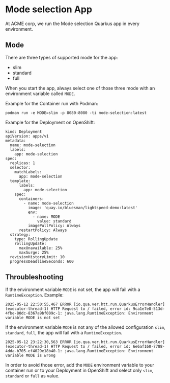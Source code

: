 # Mode selection App

At ACME corp, we run the Mode selection Quarkus app in every environment.

## Mode
There are three types of supported mode for the app:

* slim
* standard
* full

When you start the app, always select one of those three mode with an environment variable called `MODE`.

Example for the Container run with Podman:
```
podman run -e MODE=slim -p 8080:8080 -ti mode-selection:latest
```

Example for the Deployment on OpenShift:

```
kind: Deployment
apiVersion: apps/v1
metadata:
  name: mode-selection
  labels:
    app: mode-selection
spec:
  replicas: 1
  selector:
    matchLabels:
      app: mode-selection
  template:
      labels:
        app: mode-selection
    spec:
      containers:
        - name: mode-selection
          image: 'quay.io/bluesman/lightspeed-demo:latest'
          env:
            - name: MODE
              value: standard
          imagePullPolicy: Always
      restartPolicy: Always
  strategy:
    type: RollingUpdate
    rollingUpdate:
      maxUnavailable: 25%
      maxSurge: 25%
  revisionHistoryLimit: 10
  progressDeadlineSeconds: 600
```

## Throubleshooting
If the environment variable `MODE` is not set, the app will fail with a `RuntimeException`. Example:

```
2025-05-12 22:50:55,467 ERROR [io.qua.ver.htt.run.QuarkusErrorHandler] (executor-thread-1) HTTP Request to / failed, error id: 9ca1e7e8-513d-4fbe-80dc-8367a9bf009c-1: java.lang.RuntimeException: Environment variable MODE is not set
```

If the environment variable `MODE` is not any of the allowed configuration `slim`, `standard`, `full`, the app will fail with a `RuntimeException`.

```
2025-05-12 23:22:30,563 ERROR [io.qua.ver.htt.run.QuarkusErrorHandler] (executor-thread-1) HTTP Request to / failed, error id: 6e6af160-7788-4dda-b705-ef4029e18b40-1: java.lang.RuntimeException: Environment variable MODE is wrong
```

In order to avoid those error, add the `MODE` environment variable to your container run or to your Deployment in OpenShift and select only `slim`, `standard` or `full` as value.


